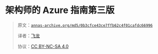 # 架构师的 Azure 指南第三版

> 原文：[`annas-archive.org/md5/0b3cfce43ce7ffb62c4f01cafdc66996`](https://annas-archive.org/md5/0b3cfce43ce7ffb62c4f01cafdc66996)
> 
> 译者：[飞龙](https://github.com/wizardforcel)
> 
> 协议：[CC BY-NC-SA 4.0](http://creativecommons.org/licenses/by-nc-sa/4.0/)